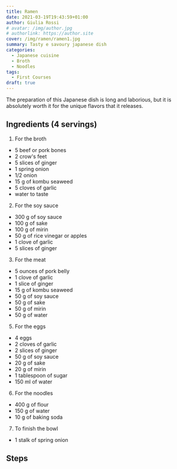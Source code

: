 ```yaml
---
title: Ramen
date: 2021-03-19T19:43:59+01:00
author: Giulia Rossi
# avatar: /img/author.jpg
# authorlink: https://author.site
cover: /img/ramen/ramen1.jpg
summary: Tasty e savoury japanese dish
categories:
  - Japanese cuisine
  - Broth
  - Noodles
tags:
  - First Courses
draft: true
---
```


The preparation of this Japanese dish is long and laborious, but it is absolutely worth it for the unique flavors that it releases.

## Ingredients (4 servings)

1. For the broth
* 5 beef or pork bones
* 2 crow's feet
* 5 slices of ginger
* 1 spring onion
* 1/2 onion
* 15 g of kombu seaweed
* 5 cloves of garlic
* water to taste
2. For the soy sauce
* 300 g of soy sauce
* 100 g of sake
* 100 g of mirin
* 50 g of rice vinegar or apples
* 1 clove of garlic
* 5 slices of ginger
3. For the meat
* 5 ounces of pork belly
* 1 clove of garlic
* 1 slice of ginger
* 15 g of kombu seaweed
* 50 g of soy sauce
* 50 g of sake
* 50 g of mirin
* 50 g of water
5. For the eggs
* 4 eggs
* 2 cloves of garlic
* 2 slices of ginger
* 50 g of soy sauce
* 20 g of sake
* 20 g of mirin
* 1 tablespoon of sugar
* 150 ml of water
6. For the noodles
* 400 g of flour
* 150 g of water
* 10 g of baking soda
7. To finish the bowl
* 1 stalk of spring onion

## Steps